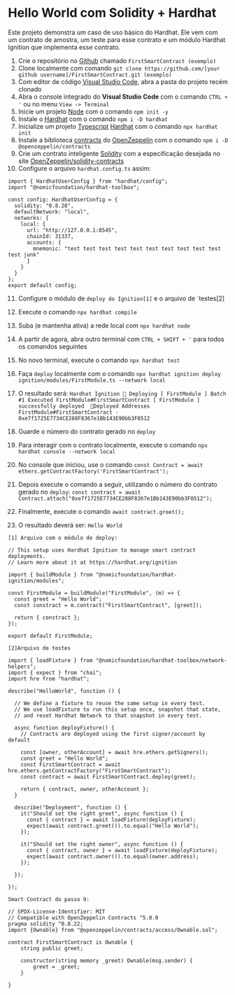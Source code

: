 # Hello World com Solidity + Hardhat

Este projeto demonstra um caso de uso básico do Hardhat. Ele vem com um contrato de amostra, um teste para esse contrato e um módulo Hardhat Ignition que implementa esse contrato.

1. Crie o repositório no [Github](https://github.com/) chamado `FirstSmartContract (exemplo)`
2. Clone localmente com comando `git clone https://github.com/[your github username]/FirstSmartContract.git (exemplo)`
3. Com editor de código [Visual Studio Code](https://code.visualstudio.com/download), abra a pasta do projeto recém clonado
4. Abra o console integrado do **Visual Studio Code** com o comando `CTRL + '` ou no menu `View -> Terminal`
5. Inicie um projeto [Node](https://nodejs.org/pt) com o comando `npm init -y`
6. Instale o [Hardhat](https://hardhat.org/) com o comando `npm i -D hardhat`
7. Inicialize um projeto [Typescript](https://www.typescriptlang.org/) [Hardhat](https://hardhat.org/) com o comando `npx hardhat init`
8. Instale a biblioteca [contracts](https://github.com/OpenZeppelin/openzeppelin-contracts) do [OpenZeppelin](https://www.openzeppelin.com/) com o comando `npm i -D @openzeppelin/contracts`
9. Crie um contrato inteligente [Solidity](https://soliditylang.org/) com a especificação desejada no site [OpenZeppelin/solidity-contracts](https://www.openzeppelin.com/solidity-contracts) 
10. Configure o arquivo `hardhat.config.ts` assim: 
```
import { HardhatUserConfig } from "hardhat/config";
import "@nomicfoundation/hardhat-toolbox";  

const config: HardhatUserConfig = {
  solidity: "0.8.28",
  defaultNetwork: "local",
  networks: {
    local: {
      url: "http://127.0.0.1:8545",
      chainId: 31337,
      accounts: {
        mnemonic: "test test test test test test test test test test test junk"
      }
    }
  }
};
export default config;
```

11. Configure o módulo de `deploy do Ignition[1]` e o arquivo de `testes[2]
12. Execute o comando `npx hardhat compile`
13. Suba (e mantenha ativa) a rede local com `npx hardhat node`
14. A partir de agora, abra outro terminal com `CTRL + SHIFT + '` para todos os comandos seguintes
15. No novo terminal, execute o comando `npx hardhat test`
16. Faça `deploy` localmente com o comando `npx hardhat ignition deploy ignition/modules/FirstModule.ts --network local`
17. O resultado será: ```Hardhat Ignition 🚀
	Deploying [ FirstModule ]
	Batch #1
	Executed FirstModule#FirstSmartContract
	[ FirstModule ] successfully deployed 
	🚀Deployed Addresses
	FirstModule#FirstSmartContract - 0xe7f1725E7734CE288F8367e1Bb143E90bb3F0512```	

	
18. Guarde o número do contrato gerado no `deploy`
19. Para interagir com o contrato localmente, execute o comando `npx hardhat console --network local`
20. No console que iniciou, use o comando `const Contract = await ethers.getContractFactory('FirstSmartContract');`
21. Depois execute o comando a seguir, utilizando o número do contrato gerado no `deploy`:  `const contract = await Contract.attach("0xe7f1725E7734CE288F8367e1Bb143E90bb3F0512");`
22. Finalmente, execute o comando `await contract.greet();`
23. O resultado deverá ser: ```Hello World```


`[1] Arquivo com o módulo de deploy:`
```
// This setup uses Hardhat Ignition to manage smart contract deployments.
// Learn more about it at https://hardhat.org/ignition

import { buildModule } from "@nomicfoundation/hardhat-ignition/modules";  

const FirstModule = buildModule("FirstModule", (m) => {
  const greet = "Hello World";
  const constract = m.contract("FirstSmartContract", [greet]); 

  return { constract };
});  

export default FirstModule;
```

`[2]Arquivo de testes`
```
import { loadFixture } from "@nomicfoundation/hardhat-toolbox/network-helpers";
import { expect } from "chai";
import hre from "hardhat";  

describe("HelloWorld", function () {

  // We define a fixture to reuse the same setup in every test.
  // We use loadFixture to run this setup once, snapshot that state,
  // and reset Hardhat Network to that snapshot in every test.
  
  async function deployFixture() {
    // Contracts are deployed using the first signer/account by default
    
    const [owner, otherAccount] = await hre.ethers.getSigners();
    const greet = "Hello World";
    const FirstSmartContract = await hre.ethers.getContractFactory("FirstSmartContract");
    const contract = await FirstSmartContract.deploy(greet);

    return { contract, owner, otherAccount };
  }  

  describe("Deployment", function () {
    it("Should set the right greet", async function () {
      const { contract } = await loadFixture(deployFixture);
      expect(await contract.greet()).to.equal("Hello World");
    });

    it("Should set the right owner", async function () {
      const { contract, owner } = await loadFixture(deployFixture);
      expect(await contract.owner()).to.equal(owner.address);
    });

  });  

});
```


`Smart Contract do passo 9:`
```
// SPDX-License-Identifier: MIT
// Compatible with OpenZeppelin Contracts ^5.0.0
pragma solidity ^0.8.22;
import {Ownable} from "@openzeppelin/contracts/access/Ownable.sol";  

contract FirstSmartContract is Ownable {
    string public greet;  

    constructor(string memory _greet) Ownable(msg.sender) {
        greet = _greet;
    }

}
```
